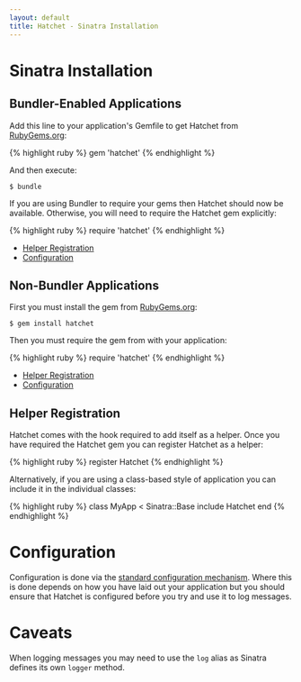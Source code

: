 ```yaml
---
layout: default
title: Hatchet - Sinatra Installation
---
```


# Sinatra Installation

## Bundler-Enabled Applications

Add this line to your application's Gemfile to get Hatchet from
[RubyGems.org](https://rubygems.org/gems/hatchet):

{% highlight ruby %}
gem 'hatchet'
{% endhighlight %}

And then execute:

    $ bundle

If you are using Bundler to require your gems then Hatchet should now be
available. Otherwise, you will need to require the Hatchet gem explicitly:

{% highlight ruby %}
require 'hatchet'
{% endhighlight %}

 * [Helper Registration](#helper_registration)
 * [Configuration](#configuration)

## Non-Bundler Applications

First you must install the gem from
[RubyGems.org](https://rubygems.org/gems/hatchet):

    $ gem install hatchet

Then you must require the gem from with your application:

{% highlight ruby %}
require 'hatchet'
{% endhighlight %}

 * [Helper Registration](#helper_registration)
 * [Configuration](#configuration)

## Helper Registration

Hatchet comes with the hook required to add itself as a helper. Once you have
required the Hatchet gem you can register Hatchet as a helper:

{% highlight ruby %}
register Hatchet
{% endhighlight %}

Alternatively, if you are using a class-based style of application you can
include it in the individual classes:

{% highlight ruby %}
class MyApp < Sinatra::Base
  include Hatchet
end
{% endhighlight %}

# Configuration

Configuration is done via the
[standard configuration mechanism](/hatchet/configuration.html). Where this is
done depends on how you have laid out your application but you should ensure
that Hatchet is configured before you try and use it to log messages.

# Caveats

When logging messages you may need to use the `log` alias as Sinatra defines its
own `logger` method.

